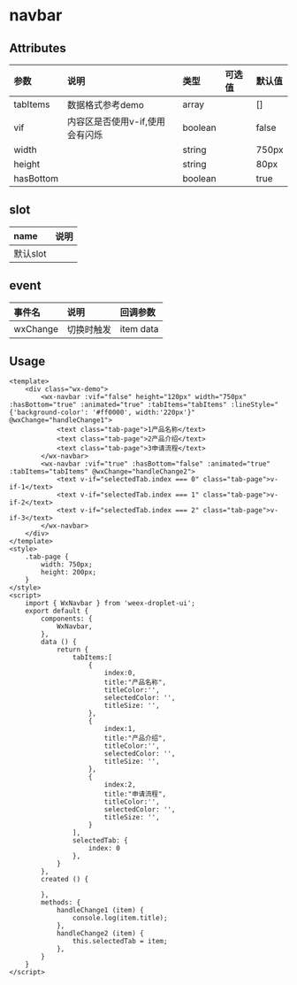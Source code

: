 # navbar

## Attributes

| 参数 | 说明 | 类型 | 可选值 | 默认值 |
| :--- | :--- | :--- | :--- | :--- |
| tabItems | 数据格式参考demo | array |  | \[\] |
| vif | 内容区是否使用v-if,使用会有闪烁 | boolean |  | false |
| width |  | string |  | 750px |
| height |  | string |  | 80px |
| hasBottom |  | boolean |  | true |

## slot

| name | 说明 |
| :--- | :--- |
| 默认slot |  |

## event

| 事件名 | 说明 | 回调参数 |
| :--- | :--- | :--- |
| wxChange | 切换时触发 | item data |

## Usage

```
<template>
    <div class="wx-demo">
        <wx-navbar :vif="false" height="120px" width="750px" :hasBottom="true" :animated="true" :tabItems="tabItems" :lineStyle="{'background-color': '#ff0000', width:'220px'}" @wxChange="handleChange1">
            <text class="tab-page">1产品名称</text>
            <text class="tab-page">2产品介绍</text>
            <text class="tab-page">3申请流程</text>
        </wx-navbar>
        <wx-navbar :vif="true" :hasBottom="false" :animated="true" :tabItems="tabItems" @wxChange="handleChange2">
            <text v-if="selectedTab.index === 0" class="tab-page">v-if-1</text>
            <text v-if="selectedTab.index === 1" class="tab-page">v-if-2</text>
            <text v-if="selectedTab.index === 2" class="tab-page">v-if-3</text>
        </wx-navbar>
    </div>
</template>
<style>
    .tab-page {
        width: 750px;
        height: 200px;
    }
</style>
<script>
    import { WxNavbar } from 'weex-droplet-ui';
    export default {
        components: {
            WxNavbar,
        },
        data () {
            return {
                tabItems:[
                    {
                        index:0,
                        title:"产品名称",  
                        titleColor:'', 
                        selectedColor: '',
                        titleSize: '',
                    },  
                    {
                        index:1,  
                        title:"产品介绍",  
                        titleColor:'', 
                        selectedColor: '',
                        titleSize: '', 
                    },  
                    {
                        index:2,  
                        title:"申请流程",  
                        titleColor:'',  
                        selectedColor: '',
                        titleSize: '',
                    }  
                ],
                selectedTab: {
                    index: 0
                },
            }
        },
        created () {

        },
        methods: {
            handleChange1 (item) {
                console.log(item.title);
            },
            handleChange2 (item) {
                this.selectedTab = item;
            },
        }
    }
</script>

```



